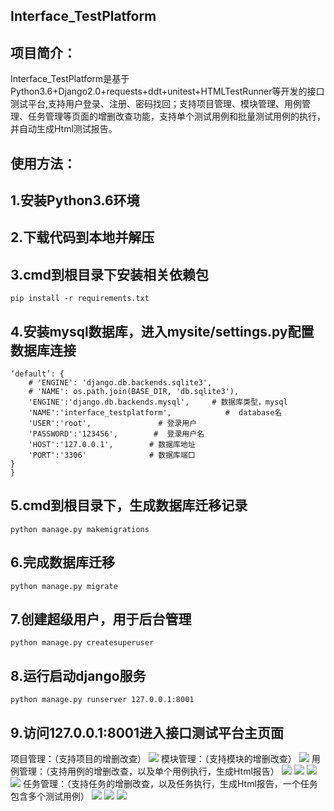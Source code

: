 Interface_TestPlatform
-------
项目简介：
-------
Interface_TestPlatform是基于Python3.6+Django2.0+requests+ddt+unitest+HTMLTestRunner等开发的接口测试平台,支持用户登录、注册、密码找回；支持项目管理、模块管理、用例管理、任务管理等页面的增删改查功能，支持单个测试用例和批量测试用例的执行，并自动生成Html测试报告。

使用方法：
-------
1.安装Python3.6环境
-------
2.下载代码到本地并解压
-------
3.cmd到根目录下安装相关依赖包
-------
```
pip install -r requirements.txt
```
4.安装mysql数据库，进入mysite/settings.py配置数据库连接
-------

```DATABASES = {
‘default’: {
    # 'ENGINE': 'django.db.backends.sqlite3',
    # 'NAME': os.path.join(BASE_DIR, 'db.sqlite3'),
    'ENGINE':'django.db.backends.mysql',     # 数据库类型，mysql
    'NAME':'interface_testplatform',            #  database名
    'USER':'root',               # 登录用户
    'PASSWORD':'123456',        #  登录用户名
    'HOST':'127.0.0.1',        # 数据库地址
    'PORT':'3306'              # 数据库端口
}
}
```
5.cmd到根目录下，生成数据库迁移记录
-------
```
python manage.py makemigrations
```
6.完成数据库迁移
-------
```
python manage.py migrate 
```
7.创建超级用户，用于后台管理
-------
```
python manage.py createsuperuser
```
8.运行启动django服务
-------
```
python manage.py runserver 127.0.0.1:8001
```
9.访问127.0.0.1:8001进入接口测试平台主页面
-------
项目管理：（支持项目的增删改查）
![](https://github.com/PyGuojun/Interface_TestPlatform/blob/master/image/project.png)
模块管理：（支持模块的增删改查）
![](https://github.com/PyGuojun/Interface_TestPlatform/blob/master/image/moudle.png)
用例管理：（支持用例的增删改查，以及单个用例执行，生成Html报告）
![](https://github.com/PyGuojun/Interface_TestPlatform/blob/master/image/case.png)
![](https://github.com/PyGuojun/Interface_TestPlatform/blob/master/image/case_add1.png)
![](https://github.com/PyGuojun/Interface_TestPlatform/blob/master/image/case_add2.png)
![](https://github.com/PyGuojun/Interface_TestPlatform/blob/master/image/case_run.png)
任务管理：（支持任务的增删改查，以及任务执行，生成Html报告，一个任务包含多个测试用例）
![](https://github.com/PyGuojun/Interface_TestPlatform/blob/master/image/task.png)
![](https://github.com/PyGuojun/Interface_TestPlatform/blob/master/image/task_add.png)
![](https://github.com/PyGuojun/Interface_TestPlatform/blob/master/image/task_run.png)
